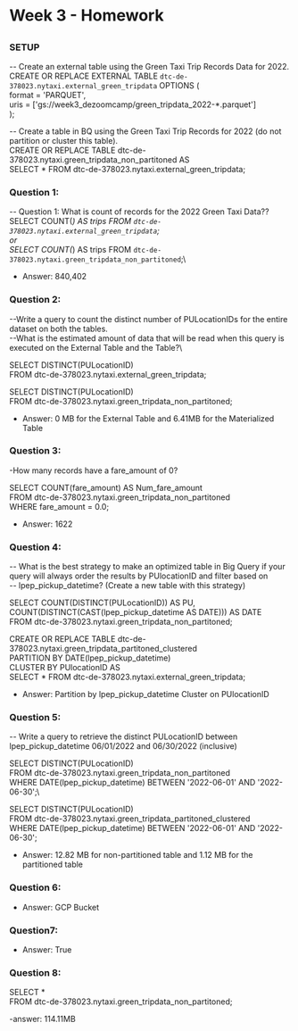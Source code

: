 # Week 3 - Homework

##


### SETUP
-- Create an external table using the Green Taxi Trip Records Data for 2022.\
CREATE OR REPLACE EXTERNAL TABLE `dtc-de-378023.nytaxi.external_green_tripdata`
OPTIONS (\
  format = 'PARQUET',\
  uris = ['gs://week3_dezoomcamp/green_tripdata_2022-*.parquet']\
);


-- Create a table in BQ using the Green Taxi Trip Records for 2022 (do not partition or cluster this table).\
CREATE OR REPLACE TABLE dtc-de-378023.nytaxi.green_tripdata_non_partitoned AS\
SELECT * FROM dtc-de-378023.nytaxi.external_green_tripdata;

### Question 1:
--  Question 1: What is count of records for the 2022 Green Taxi Data??\
SELECT COUNT(*) AS trips FROM `dtc-de-378023.nytaxi.external_green_tripdata`;\
or\
SELECT COUNT(*) AS trips FROM `dtc-de-378023.nytaxi.green_tripdata_non_partitoned`;\

- Answer: 840,402



### Question 2:
--Write a query to count the distinct number of PULocationIDs for the entire dataset on both the tables.\
--What is the estimated amount of data that will be read when this query is executed on the External Table and the Table?\

SELECT DISTINCT(PULocationID)\
FROM dtc-de-378023.nytaxi.external_green_tripdata;

SELECT DISTINCT(PULocationID)\
FROM dtc-de-378023.nytaxi.green_tripdata_non_partitoned;

- Answer: 0 MB for the External Table and 6.41MB for the Materialized Table



### Question 3:
-How many records have a fare_amount of 0?

SELECT COUNT(fare_amount) AS Num_fare_amount\
FROM dtc-de-378023.nytaxi.green_tripdata_non_partitoned\
WHERE fare_amount = 0.0;

- Answer: 1622



### Question 4:
-- What is the best strategy to make an optimized table in Big Query if your query will always order the results by PUlocationID and filter based on \
-- lpep_pickup_datetime? (Create a new table with this strategy)

SELECT COUNT(DISTINCT(PULocationID)) AS PU, COUNT(DISTINCT(CAST(lpep_pickup_datetime AS DATE))) AS DATE\
FROM dtc-de-378023.nytaxi.green_tripdata_non_partitoned;

CREATE OR REPLACE TABLE dtc-de-378023.nytaxi.green_tripdata_partitoned_clustered\
PARTITION BY DATE(lpep_pickup_datetime)\
CLUSTER BY PUlocationID AS\
SELECT * FROM dtc-de-378023.nytaxi.external_green_tripdata;

- Answer: Partition by lpep_pickup_datetime Cluster on PUlocationID

### Question 5:
-- Write a query to retrieve the distinct PULocationID between lpep_pickup_datetime 06/01/2022 and 06/30/2022 (inclusive)

SELECT DISTINCT(PULocationID)\
FROM dtc-de-378023.nytaxi.green_tripdata_non_partitoned\
WHERE DATE(lpep_pickup_datetime) BETWEEN '2022-06-01' AND '2022-06-30';\

SELECT DISTINCT(PULocationID)\
FROM dtc-de-378023.nytaxi.green_tripdata_partitoned_clustered\
WHERE DATE(lpep_pickup_datetime) BETWEEN '2022-06-01' AND '2022-06-30';

- Answer: 12.82 MB for non-partitioned table and 1.12 MB for the partitioned table

### Question 6:
- Answer: GCP Bucket

### Question7:
- Answer: True

### Question 8:
SELECT * \
FROM dtc-de-378023.nytaxi.green_tripdata_non_partitoned;

-answer: 114.11MB


